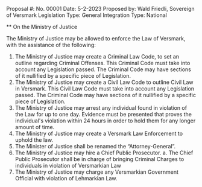 Proposal #: No. 00001
Date: 5-2-2023
Proposed by: Wald Friedli, Sovereign of Versmark
Legislation Type: General
Integration Type: National

** On the Ministry of Justice

The Ministry of Justice may be allowed to enforce the Law of Versmark, with the assistance of the
following:

1. The Ministry of Justice may create a Criminal Law Code, to set an outline regarding Criminal
Offenses. This Criminal Code must take into account any Legislation passed. The Criminal Code
may have sections of it nullified by a specific piece of Legislation.
2. The Ministry of Justice may create a Civil Law Code to outline Civil Law in Versmark. This Civil
Law Code must take into account any Legislation passed. The Criminal Code may have sections
of it nullified by a specific piece of Legislation.
3. The Ministry of Justice may arrest any individual found in violation of the Law for up to one day.
Evidence must be presented that proves the individual's violation within 24 hours in order to hold
them for any longer amount of time.
4. The Ministry of Justice may create a Versmark Law Enforcement to uphold the law.
5. The Minister of Justice shall be renamed the “Attorney-General”.
6. The Ministry of Justice may hire a Chief Public Prosecutor.
a. The Chief Public Prosecutor shall be in charge of bringing Criminal Charges to
individuals in violation of Versmarkian Law
7. The Ministry of Justice may charge any Versmarkian Government Official with violation of
Lehmarkian Law.

